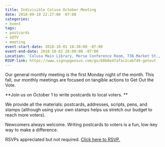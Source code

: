 ```yaml
---
title: Indivisible Colusa October Meeting
date: 2018-09-18 22:27:00 -07:00
categories:
- event
tags:
- postcards
- GOTV
- meeting
event-start-date: 2018-10-01 18:30:00 -07:00
event-end-date: 2018-10-01 20:00:00 -07:00
Location: 'Colusa Main Library, Morse Conference Room, 738 Market St., Colusa, CA '
RSVP-link: https://www.signupgenius.com/go/60b0e4fafac2cabf49-getout
---
```


Our general monthly meeting is the first Monday night of the month. This fall, our monthly meetings are focused on tangible actions to Get Out the Vote. 

**Join us on October 1 to write postcards to local voters. **

We provide all the materials: postcards, addresses, scripts, pens, and stamps (although using your own stamps helps us stretch our budget to reach more voters). 

Newcomers always welcome. Writing postcards to voters is a fun, low-key way to make a difference. 

RSVPs appreciated but not required. [Click here to RSVP.](https://www.signupgenius.com/go/60b0e4fafac2cabf49-getout)